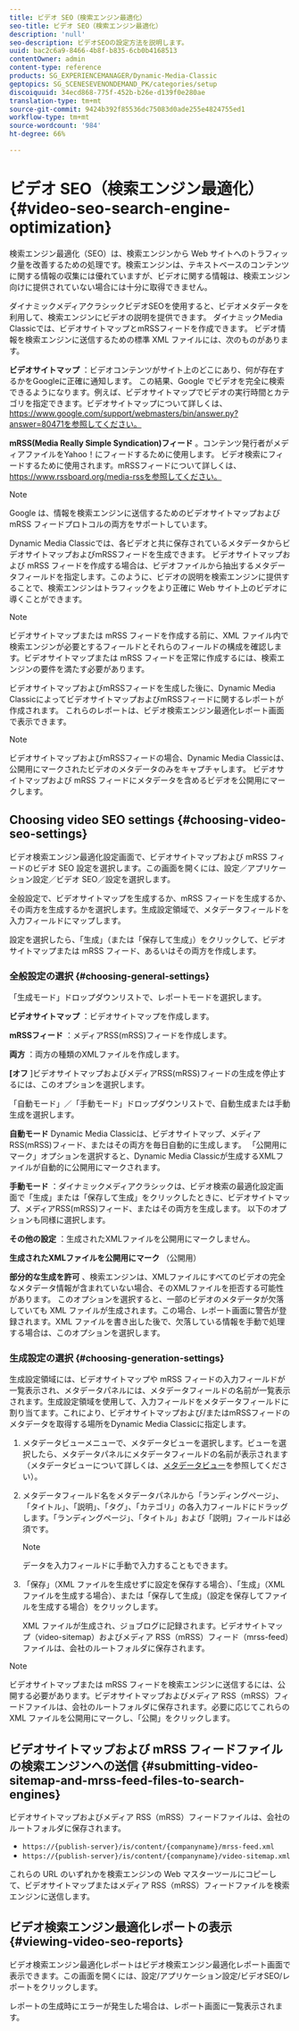 ```yaml
---
title: ビデオ SEO（検索エンジン最適化）
seo-title: ビデオ SEO（検索エンジン最適化）
description: 'null'
seo-description: ビデオSEOの設定方法を説明します。
uuid: bac2c6a9-8466-4b8f-b835-6cb0b4168513
contentOwner: admin
content-type: reference
products: SG_EXPERIENCEMANAGER/Dynamic-Media-Classic
geptopics: SG_SCENESEVENONDEMAND_PK/categories/setup
discoiquuid: 34ecd868-775f-452b-b26e-d139f0e280ae
translation-type: tm+mt
source-git-commit: 9424b392f85536dc75083d0ade255e4824755ed1
workflow-type: tm+mt
source-wordcount: '984'
ht-degree: 66%

---
```



# ビデオ SEO（検索エンジン最適化）{#video-seo-search-engine-optimization}

検索エンジン最適化（SEO）は、検索エンジンから Web サイトへのトラフィック量を改善するための処理です。検索エンジンは、テキストベースのコンテンツに関する情報の収集には優れていますが、ビデオに関する情報は、検索エンジン向けに提供されていない場合には十分に取得できません。

ダイナミックメディアクラシックビデオSEOを使用すると、ビデオメタデータを利用して、検索エンジンにビデオの説明を提供できます。 ダイナミックMedia Classicでは、ビデオサイトマップとmRSSフィードを作成できます。 ビデオ情報を検索エンジンに送信するための標準 XML ファイルには、次のものがあります。

**ビデオサイトマップ** ：ビデオコンテンツがサイト上のどこにあり、何が存在するかをGoogleに正確に通知します。 この結果、Google でビデオを完全に検索できるようになります。例えば、ビデオサイトマップでビデオの実行時間とカテゴリを指定できます。ビデオサイトマップについて詳しくは、https://www.google.com/support/webmasters/bin/answer.py?answer=80471を参照してください。

**mRSS(Media Really Simple Syndication)フィード** 。コンテンツ発行者がメディアファイルをYahoo！にフィードするために使用します。 ビデオ検索にフィードするために使用されます。mRSSフィードについて詳しくは、https://www.rssboard.org/media-rssを参照してください。

>[!NOTE]
>
>Google は、情報を検索エンジンに送信するためのビデオサイトマップおよび mRSS フィードプロトコルの両方をサポートしています。

Dynamic Media Classicでは、各ビデオと共に保存されているメタデータからビデオサイトマップおよびmRSSフィードを生成できます。 ビデオサイトマップおよび mRSS フィードを作成する場合は、ビデオファイルから抽出するメタデータフィールドを指定します。このように、ビデオの説明を検索エンジンに提供することで、検索エンジンはトラフィックをより正確に Web サイト上のビデオに導くことができます。

>[!NOTE]
>
>ビデオサイトマップまたは mRSS フィードを作成する前に、XML ファイル内で検索エンジンが必要とするフィールドとそれらのフィールドの構成を確認します。ビデオサイトマップまたは mRSS フィードを正常に作成するには、検索エンジンの要件を満たす必要があります。

ビデオサイトマップおよびmRSSフィードを生成した後に、Dynamic Media ClassicによってビデオサイトマップおよびmRSSフィードに関するレポートが作成されます。 これらのレポートは、ビデオ検索エンジン最適化レポート画面で表示できます。

>[!NOTE]
>
>ビデオサイトマップおよびmRSSフィードの場合、Dynamic Media Classicは、公開用にマークされたビデオのメタデータのみをキャプチャします。 ビデオサイトマップおよび mRSS フィードにメタデータを含めるビデオを公開用にマークします。

## Choosing video SEO settings {#choosing-video-seo-settings}

ビデオ検索エンジン最適化設定画面で、ビデオサイトマップおよび mRSS フィードのビデオ SEO 設定を選択します。この画面を開くには、設定／アプリケーション設定／ビデオ SEO／設定を選択します。

全般設定で、ビデオサイトマップを生成するか、mRSS フィードを生成するか、その両方を生成するかを選択します。生成設定領域で、メタデータフィールドを入力フィールドにマップします。

設定を選択したら、「生成」（または「保存して生成」）をクリックして、ビデオサイトマップまたは mRSS フィード、あるいはその両方を作成します。

### 全般設定の選択 {#choosing-general-settings}

「生成モード」ドロップダウンリストで、レポートモードを選択します。

**ビデオサイトマップ** ：ビデオサイトマップを作成します。

**mRSSフィード** ：メディアRSS(mRSS)フィードを作成します。

**両方** ：両方の種類のXMLファイルを作成します。

**[オフ** ]ビデオサイトマップおよびメディアRSS(mRSS)フィードの生成を停止するには、このオプションを選択します。

「自動モード」／「手動モード」ドロップダウンリストで、自動生成または手動生成を選択します。

**自動モード** Dynamic Media Classicは、ビデオサイトマップ、メディアRSS(mRSS)フィード、またはその両方を毎日自動的に生成します。 「公開用にマーク」オプションを選択すると、Dynamic Media Classicが生成するXMLファイルが自動的に公開用にマークされます。

**手動モード** ：ダイナミックメディアクラシックは、ビデオ検索の最適化設定画面で「生成」または「保存して生成」をクリックしたときに、ビデオサイトマップ、メディアRSS(mRSS)フィード、またはその両方を生成します。 以下のオプションも同様に選択します。

**その他の設定** ：生成されたXMLファイルを公開用にマークしません。

**生成されたXMLファイルを公開用にマーク** （公開用）

**部分的な生成を許可** 、検索エンジンは、XMLファイルにすべてのビデオの完全なメタデータ情報が含まれていない場合、そのXMLファイルを拒否する可能性があります。 このオプションを選択すると、一部のビデオのメタデータが欠落していても XML ファイルが生成されます。この場合、レポート画面に警告が登録されます。XML ファイルを書き出した後で、欠落している情報を手動で処理する場合は、このオプションを選択します。

### 生成設定の選択 {#choosing-generation-settings}

生成設定領域には、ビデオサイトマップや mRSS フィードの入力フィールドが一覧表示され、メタデータパネルには、メタデータフィールドの名前が一覧表示されます。生成設定領域を使用して、入力フィールドをメタデータフィールドに割り当てます。これにより、ビデオサイトマップおよび/またはmRSSフィードのメタデータを取得する場所をDynamic Media Classicに指定します。

1. メタデータビューメニューで、メタデータビューを選択します。ビューを選択したら、メタデータパネルにメタデータフィールドの名前が表示されます（メタデータビューについて詳しくは、[メタデータビュー](application-setup.md#metadata_views)を参照してください）。
1. メタデータフィールド名をメタデータパネルから「ランディングページ」、「タイトル」、「説明」、「タグ」、「カテゴリ」の各入力フィールドにドラッグします。「ランディングページ」、「タイトル」および「説明」フィールドは必須です。

   >[!NOTE]
   >
   >データを入力フィールドに手動で入力することもできます。

1. 「保存」（XML ファイルを生成せずに設定を保存する場合）、「生成」（XML ファイルを生成する場合）、または「保存して生成」（設定を保存してファイルを生成する場合）をクリックします。

   XML ファイルが生成され、ジョブログに記録されます。ビデオサイトマップ（video-sitemap）およびメディア RSS（mRSS）フィード（mrss-feed）ファイルは、会社のルートフォルダに保存されます。

>[!NOTE]
>
>ビデオサイトマップまたは mRSS フィードを検索エンジンに送信するには、公開する必要があります。ビデオサイトマップおよびメディア RSS（mRSS）フィードファイルは、会社のルートフォルダに保存されます。必要に応じてこれらの XML ファイルを公開用にマークし、「公開」をクリックします。

## ビデオサイトマップおよび mRSS フィードファイルの検索エンジンへの送信 {#submitting-video-sitemap-and-mrss-feed-files-to-search-engines}

ビデオサイトマップおよびメディア RSS（mRSS）フィードファイルは、会社のルートフォルダに保存されます。

* `https://{publish-server}/is/content/{companyname}/mrss-feed.xml`
* `https://{publish-server}/is/content/{companyname}/video-sitemap.xml`

これらの URL のいずれかを検索エンジンの Web マスターツールにコピーして、ビデオサイトマップまたはメディア RSS（mRSS）フィードファイルを検索エンジンに送信します。

## ビデオ検索エンジン最適化レポートの表示 {#viewing-video-seo-reports}

ビデオ検索エンジン最適化レポートはビデオ検索エンジン最適化レポート画面で表示できます。この画面を開くには、設定/アプリケーション設定/ビデオSEO/レポートをクリックします。

レポートの生成時にエラーが発生した場合は、レポート画面に一覧表示されます。
